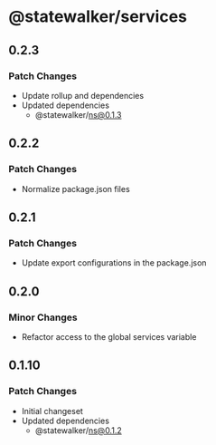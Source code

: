 # @statewalker/services

## 0.2.3

### Patch Changes

- Update rollup and dependencies
- Updated dependencies
  - @statewalker/ns@0.1.3

## 0.2.2

### Patch Changes

- Normalize package.json files

## 0.2.1

### Patch Changes

- Update export configurations in the package.json

## 0.2.0

### Minor Changes

- Refactor access to the global services variable

## 0.1.10

### Patch Changes

- Initial changeset
- Updated dependencies
  - @statewalker/ns@0.1.2
